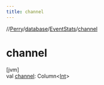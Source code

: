 ```yaml
---
title: channel
---
```

//[Perry](../../../index.html)/[database](../index.html)/[EventStats](index.html)/[channel](channel.html)



# channel



[jvm]\
val [channel](channel.html): Column<[Int](https://kotlinlang.org/api/latest/jvm/stdlib/kotlin/-int/index.html)>




